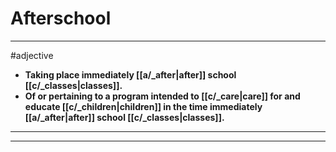 # Afterschool
---
#adjective
- **Taking place immediately [[a/_after|after]] school [[c/_classes|classes]].**
- **Of or pertaining to a program intended to [[c/_care|care]] for and educate [[c/_children|children]] in the time immediately [[a/_after|after]] school [[c/_classes|classes]].**
---
---
